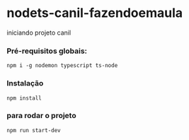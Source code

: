 # nodets-canil-fazendoemaula
iniciando projeto canil

### Pré-requisitos globais:

`npm i -g nodemon typescript ts-node`

### Instalação
`npm install`

### para rodar o projeto
`npm run start-dev`